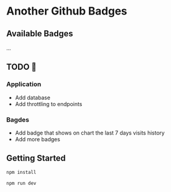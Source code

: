 # Another Github Badges

## Available Badges
...


## TODO 📌
### Application
- Add database
- Add throttling to endpoints
### Bagdes
- Add badge that shows on chart the last 7 days visits history
- Add more badges

## Getting Started

```bash
npm install
```

```bash
npm run dev
```
